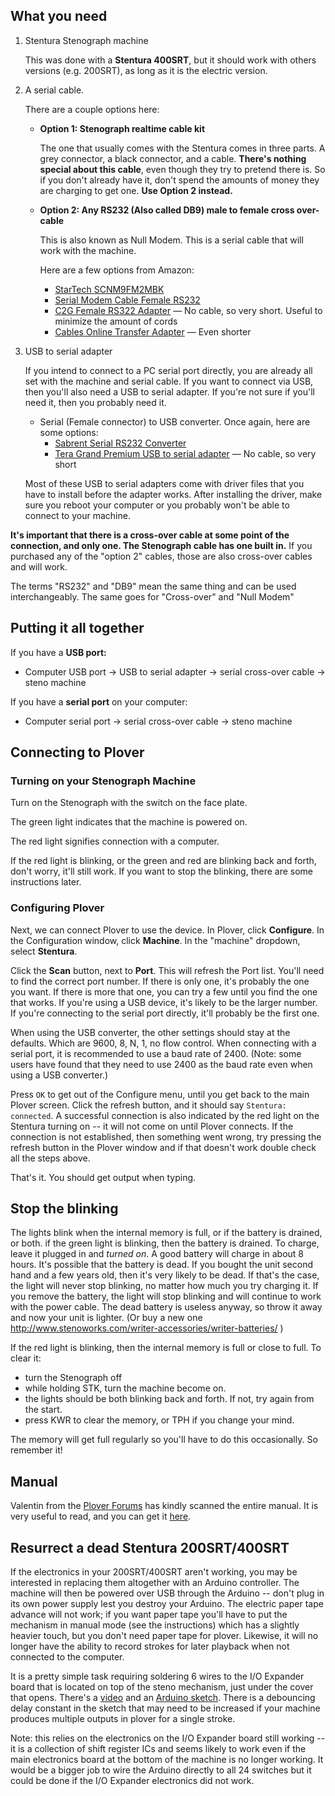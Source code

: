 ## What you need

1. Stentura Stenograph machine
    
    This was done with a **Stentura 400SRT**, but it should work with others versions (e.g. 200SRT), as long as it is the electric version.
1. A serial cable.

    There are a couple options here:
    + **Option 1: Stenograph realtime cable kit**

        The one that usually comes with the Stentura comes in three parts. A grey connector, a black connector, and a cable. **There's nothing special about this cable**, even though they try to pretend there is. So if you don't already have it, don't spend the amounts of money they are charging to get one. **Use Option 2 instead.**
    + **Option 2: Any RS232 (Also called DB9) male to female cross over-cable**

        This is also known as Null Modem. This is a serial cable that will work with the machine.

        Here are a few options from Amazon:
        - [StarTech SCNM9FM2MBK](https://www.amazon.com/StarTech-com-RS232-Serial-Female-SCNM9FM2MBK/dp/B00CEMGMMM/)
        - [Serial Modem Cable Female RS232](https://www.amazon.com/Serial-Modem-Cable-Female-RS232/dp/B0026KE4CM/)
        - [C2G Female RS322 Adapter](https://www.amazon.com/C2G-Cables-Go-Female-Adapter/dp/B000067RW2/) — No cable, so very short. Useful to minimize the amount of cords
        - [Cables Online Transfer Adapter](https://www.amazon.com/CablesOnline-Slimline-Transfer-Adapter-AD-N04M-2/dp/B00HGIRU3O/) — Even shorter

1. USB to serial adapter

    If you intend to connect to a PC serial port directly, you are already all set with the machine and serial cable. If you want to connect via USB, then you'll also need a USB to serial adapter. If you're not sure if you'll need it, then you probably need it.

    * Serial (Female connector) to USB converter. Once again, here are some options:
        + [Sabrent Serial RS232 Converter](https://www.amazon.com/Sabrent-Serial-RS-232-Converter-CB-DB9P/dp/B00IDSM6BW/)
        + [Tera Grand Premium USB to serial adapter](https://www.amazon.com/Tera-Grand-Premium-Adapter-Supports/dp/B00BUZ0K68/) — No cable, so very short

    Most of these USB to serial adapters come with driver files that you have to install before the adapter works. After installing the driver, make sure you reboot your computer or you probably won't be able to connect to your machine.

**It's important that there is a cross-over cable at some point of the connection, and only one. The Stenograph cable has one built in.** If you purchased any of the "option 2" cables, those are also cross-over cables and will work.

The terms "RS232" and "DB9" mean the same thing and can be used interchangeably. The same goes for "Cross-over" and "Null Modem"

## Putting it all together

If you have a **USB port:**

- Computer USB port → USB to serial adapter → serial cross-over cable → steno machine

If you have a **serial port** on your computer:

- Computer serial port → serial cross-over cable → steno machine

## Connecting to Plover

### Turning on your Stenograph Machine

Turn on the Stenograph with the switch on the face plate.

The green light indicates that the machine is powered on.

The red light signifies connection with a computer.

If the red light is blinking, or the green and red are blinking back and forth, don't worry, it'll still work. If you want to stop the blinking, there are some instructions later.

### Configuring Plover

Next, we can connect Plover to use the device. In Plover, click **Configure**. In the Configuration window, click **Machine**. In the "machine" dropdown, select **Stentura**.

Click the **Scan** button, next to **Port**. This will refresh the Port list. You'll need to find the correct port number. If there is only one, it's probably the one you want. If there is more that one, you can try a few until you find the one that works. If you're using a USB device, it's likely to be the larger number. If you're connecting to the serial port directly, it'll probably be the first one.

When using the USB converter, the other settings should stay at the defaults. Which are 9600, 8, N, 1, no flow control. When connecting with a serial port, it is recommended to use a baud rate of 2400. (Note: some users have found that they need to use 2400 as the baud rate even when using a USB converter.) 

Press `OK` to get out of the Configure menu, until you get back to the main Plover screen. Click the refresh button, and it should say `Stentura: connected`. A successful connection is also indicated by the red light on the Stentura turning on -- it will not come on until Plover connects. If the connection is not established, then something went wrong, try pressing the refresh button in the Plover window and if that doesn't work double check all the steps above. 

That's it. You should get output when typing.

## Stop the blinking

The lights blink when the internal memory is full, or if the battery is drained, or both.
if the green light is blinking, then the battery is drained. To charge, leave it plugged in and *turned on*. A good battery will charge in about 8 hours. It's possible that the battery is dead. If you bought the unit second hand and a few years old, then it's very likely to be dead. If that's the case, the light will never stop blinking, no matter how much you try charging it. If you remove the battery, the light will stop blinking and will continue to work with the power cable. The dead battery is useless anyway, so throw it away and now your unit is lighter. (Or buy a new one http://www.stenoworks.com/writer-accessories/writer-batteries/ )

If the red light is blinking, then the internal memory is full or close to full. To clear it:

* turn the Stenograph off
* while holding STK, turn the machine become on.
* the lights should be both blinking back and forth. If not, try again from the start.
* press KWR to clear the memory, or TPH if you change your mind.

The memory will get full regularly so you'll have to do this occasionally. So remember it!

## Manual

Valentin from the [Plover Forums](https://groups.google.com/d/msg/ploversteno/dhLSXsPdGYY/jZQlVdcIAQAJ) has kindly scanned the entire manual. It is very useful to read, and you can get it [here](https://0au.de/~apo/stentura_200_400_srt_manual.pdf).

## Resurrect a dead Stentura 200SRT/400SRT

If the electronics in your 200SRT/400SRT aren't working, you may be interested in replacing them altogether with an Arduino controller. The machine will then be powered over USB through the Arduino -- don't plug in its own power supply lest you destroy your Arduino. The electric paper tape advance will not work; if you want paper tape you'll have to put the mechanism in manual mode (see the instructions) which has a slightly heavier touch, but you don't need paper tape for plover. Likewise, it will no longer have the ability to record strokes for later playback when not connected to the computer.

It is a pretty simple task requiring soldering 6 wires to the I/O Expander board that is located on 
top of the steno mechanism, just under the cover that opens. There's a [video](https://youtu.be/ccxri4A-SbM) and an [Arduino sketch](https://github.com/balthamos/steno-arduino). There is a debouncing delay constant in the sketch that may need to be increased if your machine produces multiple outputs in plover for a single stroke. 

Note: this relies on the electronics on the I/O Expander board still working -- it is a collection of shift register ICs and seems likely to work even if the main electronics board at the bottom of the machine is no longer working. It would be a bigger job to wire the Arduino directly to all 24 switches but it could be done if the I/O Expander electronics did not work.  